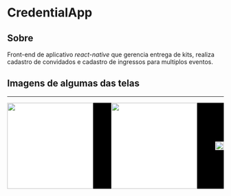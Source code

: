 # CredentialApp
## Sobre
Front-end de aplicativo *react-native* que gerencia entrega de kits, realiza cadastro de convidados e cadastro de ingressos para multiplos eventos.
## Imagens de algumas das telas
_____________________________________________________________________________________________________________________________

<div style="background-color: black; display: flex; justify-content: space-between; align-items: center;">

  <img src="https://user-images.githubusercontent.com/68206693/216680564-25c1ff05-3294-441c-a0ff-a554f496f6a9.jpg" width="200" style="background-color: white;">

  <img src="https://user-images.githubusercontent.com/68206693/216680579-bd3c5b3a-0f84-4cad-94fb-189f85dbe872.jpg" width="200" style="background-color: white;">
<div style="background-color: black; display: flex; justify-content: center; align-items: center;">
  <img src="https://user-images.githubusercontent.com/68206693/216683568-c3882cc4-a658-4235-9b9a-fcb269081ba4.gif" width="100%" style="background-color: white;">
</div>
</div>
